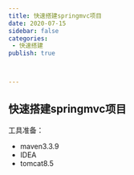 ```yaml
---
title: 快速搭建springmvc项目
date: 2020-07-15
sidebar: false
categories:
 - 快速搭建
publish: true



---
```






## 快速搭建springmvc项目

工具准备：

- maven3.3.9
- IDEA
- tomcat8.5

